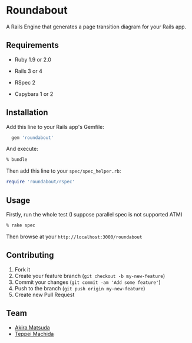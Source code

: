 # Roundabout

A Rails Engine that generates a page transition diagram for your Rails app.


## Requirements

- Ruby 1.9 or 2.0

- Rails 3 or 4

- RSpec 2

- Capybara 1 or 2


## Installation

Add this line to your Rails app's Gemfile:

```ruby
  gem 'roundabout'
```

And execute:

```bash
% bundle
```

Then add this line to your `spec/spec_helper.rb`:

```ruby
require 'roundabout/rspec'
```


## Usage

Firstly, run the whole test (I suppose parallel spec is not supported ATM)

```bash
% rake spec
```

Then browse at your `http://localhost:3000/roundabout`


## Contributing

1. Fork it
2. Create your feature branch (`git checkout -b my-new-feature`)
3. Commit your changes (`git commit -am 'Add some feature'`)
4. Push to the branch (`git push origin my-new-feature`)
5. Create new Pull Request


## Team

* [Akira Matsuda](https://github.com/amatsuda)
* [Teppei Machida](http://github.com/machida)
